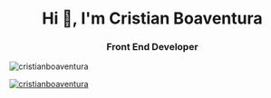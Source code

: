 <h1 align="center">Hi 👋, I'm Cristian Boaventura</h1>
<h3 align="center">Front End Developer</h3>

<p align="left"> <img src="https://komarev.com/ghpvc/?username=cristian-boaventura&label=Profile%20views&color=0e75b6&style=flat" alt="cristianboaventura" /> </p>

<p align="left"> <a href="https://github.com/ryo-ma/github-profile-trophy"><img src="https://github-profile-trophy.vercel.app/?username=cristian-boaventura&rank=-B,-C,-UNKNOWN" alt="cristianboaventura" /></a> </p>
